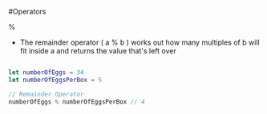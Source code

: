 #Operators

%

* The remainder operator ( a % b ) works out how many multiples of b will fit inside a and returns the value that's left over

```swift

let numberOfEggs = 34
let numberOfEggsPerBox = 5

// Remainder Operator
numberOfEggs % numberOfEggsPerBox // 4

```
